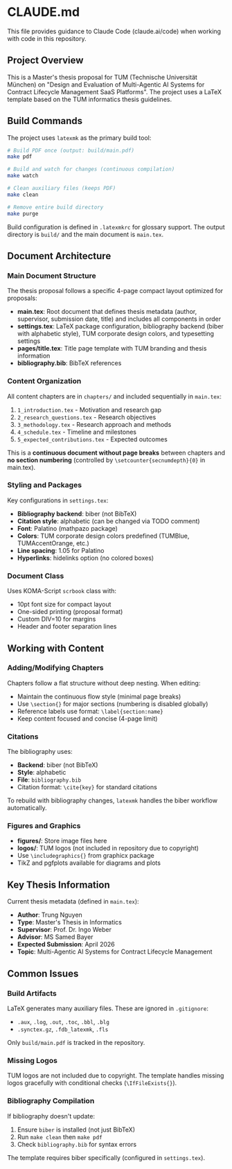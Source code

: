 # CLAUDE.md

This file provides guidance to Claude Code (claude.ai/code) when working with code in this repository.

## Project Overview

This is a Master's thesis proposal for TUM (Technische Universität München) on "Design and Evaluation of Multi-Agentic AI Systems for Contract Lifecycle Management SaaS Platforms". The project uses a LaTeX template based on the TUM informatics thesis guidelines.

## Build Commands

The project uses `latexmk` as the primary build tool:

```bash
# Build PDF once (output: build/main.pdf)
make pdf

# Build and watch for changes (continuous compilation)
make watch

# Clean auxiliary files (keeps PDF)
make clean

# Remove entire build directory
make purge
```

Build configuration is defined in `.latexmkrc` for glossary support. The output directory is `build/` and the main document is `main.tex`.

## Document Architecture

### Main Document Structure

The thesis proposal follows a specific 4-page compact layout optimized for proposals:

- **main.tex**: Root document that defines thesis metadata (author, supervisor, submission date, title) and includes all components in order
- **settings.tex**: LaTeX package configuration, bibliography backend (biber with alphabetic style), TUM corporate design colors, and typesetting settings
- **pages/title.tex**: Title page template with TUM branding and thesis information
- **bibliography.bib**: BibTeX references

### Content Organization

All content chapters are in `chapters/` and included sequentially in `main.tex`:

1. `1_introduction.tex` - Motivation and research gap
2. `2_research_questions.tex` - Research objectives
3. `3_methodology.tex` - Research approach and methods
4. `4_schedule.tex` - Timeline and milestones
5. `5_expected_contributions.tex` - Expected outcomes

This is a **continuous document without page breaks** between chapters and **no section numbering** (controlled by `\setcounter{secnumdepth}{0}` in main.tex).

### Styling and Packages

Key configurations in `settings.tex`:
- **Bibliography backend**: biber (not BibTeX)
- **Citation style**: alphabetic (can be changed via TODO comment)
- **Font**: Palatino (mathpazo package)
- **Colors**: TUM corporate design colors predefined (TUMBlue, TUMAccentOrange, etc.)
- **Line spacing**: 1.05 for Palatino
- **Hyperlinks**: hidelinks option (no colored boxes)

### Document Class

Uses KOMA-Script `scrbook` class with:
- 10pt font size for compact layout
- One-sided printing (proposal format)
- Custom DIV=10 for margins
- Header and footer separation lines

## Working with Content

### Adding/Modifying Chapters

Chapters follow a flat structure without deep nesting. When editing:
- Maintain the continuous flow style (minimal page breaks)
- Use `\section{}` for major sections (numbering is disabled globally)
- Reference labels use format: `\label{section:name}`
- Keep content focused and concise (4-page limit)

### Citations

The bibliography uses:
- **Backend**: biber (not BibTeX)
- **Style**: alphabetic
- **File**: `bibliography.bib`
- Citation format: `\cite{key}` for standard citations

To rebuild with bibliography changes, `latexmk` handles the biber workflow automatically.

### Figures and Graphics

- **figures/**: Store image files here
- **logos/**: TUM logos (not included in repository due to copyright)
- Use `\includegraphics{}` from graphicx package
- TikZ and pgfplots available for diagrams and plots

## Key Thesis Information

Current thesis metadata (defined in `main.tex`):
- **Author**: Trung Nguyen
- **Type**: Master's Thesis in Informatics
- **Supervisor**: Prof. Dr. Ingo Weber
- **Advisor**: MS Samed Bayer
- **Expected Submission**: April 2026
- **Topic**: Multi-Agentic AI Systems for Contract Lifecycle Management

## Common Issues

### Build Artifacts

LaTeX generates many auxiliary files. These are ignored in `.gitignore`:
- `.aux`, `.log`, `.out`, `.toc`, `.bbl`, `.blg`
- `.synctex.gz`, `.fdb_latexmk`, `.fls`

Only `build/main.pdf` is tracked in the repository.

### Missing Logos

TUM logos are not included due to copyright. The template handles missing logos gracefully with conditional checks (`\IfFileExists{}`).

### Bibliography Compilation

If bibliography doesn't update:
1. Ensure `biber` is installed (not just BibTeX)
2. Run `make clean` then `make pdf`
3. Check `bibliography.bib` for syntax errors

The template requires biber specifically (configured in `settings.tex`).
